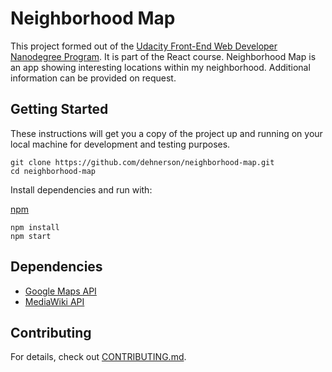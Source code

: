 # Neighborhood Map

This project formed out of the [Udacity Front-End Web Developer Nanodegree Program](https://udacity.com/course/front-end-web-developer-nanodegree--nd001). It is part of the React course.
Neighborhood Map is an app showing interesting locations within my neighborhood. Additional information can be provided on request.


## Getting Started

These instructions will get you a copy of the project up and running on your local machine for development and testing
purposes.

```
git clone https://github.com/dehnerson/neighborhood-map.git
cd neighborhood-map
```

Install dependencies and run with:

[npm](https://www.npmjs.com/)
```
npm install
npm start
```


## Dependencies

- [Google Maps API](https://cloud.google.com/maps-platform/?hl=de)
- [MediaWiki API](https://www.mediawiki.org/wiki/API:Main_page/en)


## Contributing

For details, check out [CONTRIBUTING.md](CONTRIBUTING.md).
